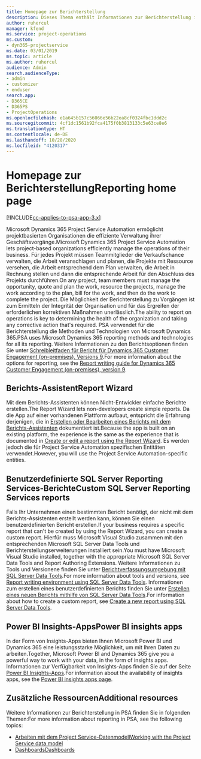 ```yaml
---
title: Homepage zur Berichterstellung
description: Dieses Thema enthält Informationen zur Berichterstellung in Dynamics 365 Project Service Automation.
author: ruhercul
manager: kfend
ms.service: project-operations
ms.custom:
- dyn365-projectservice
ms.date: 03/01/2019
ms.topic: article
ms.author: ruhercul
audience: Admin
search.audienceType:
- admin
- customizer
- enduser
search.app:
- D365CE
- D365PS
- ProjectOperations
ms.openlocfilehash: e1a645b157c56066e56b22ea8cf0324fbc1ddd2c
ms.sourcegitcommit: 4cf1dc1561b92fca4175f0b3813133c5e63ce8e6
ms.translationtype: HT
ms.contentlocale: de-DE
ms.lasthandoff: 10/28/2020
ms.locfileid: "4120317"
---
```

# <a name="reporting-home-page"></a><span data-ttu-id="6766d-103">Homepage zur Berichterstellung</span><span class="sxs-lookup"><span data-stu-id="6766d-103">Reporting home page</span></span>

[!INCLUDE[cc-applies-to-psa-app-3.x](../includes/cc-applies-to-psa-app-3x.md)]

<span data-ttu-id="6766d-104">Microsoft Dynamics 365 Project Service Automation ermöglicht projektbasierten Organisationen die effiziente Verwaltung ihrer Geschäftsvorgänge.</span><span class="sxs-lookup"><span data-stu-id="6766d-104">Microsoft Dynamics 365 Project Service Automation lets project-based organizations efficiently manage the operations of their business.</span></span> <span data-ttu-id="6766d-105">Für jedes Projekt müssen Teammitglieder die Verkaufschance verwalten, die Arbeit veranschlagen und planen, die Projekte mit Ressource versehen, die Arbeit entsprechend dem Plan verwalten, die Arbeit in Rechnung stellen und dann die entsprechende Arbeit für den Abschluss des Projekts durchführen.</span><span class="sxs-lookup"><span data-stu-id="6766d-105">On any project, team members must manage the opportunity, quote and plan the work, resource the projects, manage the work according to the plan, bill for the work, and then do the work to complete the project.</span></span> <span data-ttu-id="6766d-106">Die Möglichkeit der Berichterstellung zu Vorgängen ist zum Ermitteln der Integrität der Organisation und für das Ergreifen der erforderlichen korrektiven Maßnahmen unerlässlich.</span><span class="sxs-lookup"><span data-stu-id="6766d-106">The ability to report on operations is key to determining the health of the organization and taking any corrective action that's required.</span></span> <span data-ttu-id="6766d-107">PSA verwendet für die Berichterstellung die Methoden und Technologien von Microsoft Dynamics 365.</span><span class="sxs-lookup"><span data-stu-id="6766d-107">PSA uses Microsoft Dynamics 365 reporting methods and technologies for all its reporting.</span></span> <span data-ttu-id="6766d-108">Weitere Informationen zu den Berichtsoptionen finden Sie unter [Schreibleitfaden für Bericht für Dynamics 365 Customer Engagement (on-premises), Versions 9](https://docs.microsoft.com/dynamics365/customerengagement/on-premises/analytics/reporting-analytics-with-dynamics-365).</span><span class="sxs-lookup"><span data-stu-id="6766d-108">For more information about the options for reporting, see the [Report writing guide for Dynamics 365 Customer Engagement (on-premises), version 9](https://docs.microsoft.com/dynamics365/customerengagement/on-premises/analytics/reporting-analytics-with-dynamics-365).</span></span>

## <a name="report-wizard"></a><span data-ttu-id="6766d-109">Berichts-Assistent</span><span class="sxs-lookup"><span data-stu-id="6766d-109">Report Wizard</span></span>

<span data-ttu-id="6766d-110">Mit dem Berichts-Assistenten können Nicht-Entwickler einfache Berichte erstellen.</span><span class="sxs-lookup"><span data-stu-id="6766d-110">The Report Wizard lets non-developers create simple reports.</span></span> <span data-ttu-id="6766d-111">Da die App auf einer vorhandenen Plattform aufbaut, entspricht die Erfahrung derjenigen, die in [Erstellen oder Bearbeiten eines Berichts mit dem Berichts-Assistenten](https://docs.microsoft.com/dynamics365/customerengagement/on-premises/basics/create-edit-copy-report-wizard) dokumentiert ist.</span><span class="sxs-lookup"><span data-stu-id="6766d-111">Because the app is built on an existing platform, the experience is the same as the experience that is documented in [Create or edit a report using the Report Wizard](https://docs.microsoft.com/dynamics365/customerengagement/on-premises/basics/create-edit-copy-report-wizard).</span></span> <span data-ttu-id="6766d-112">Es werden jedoch die für Project Service Automation spezifischen Entitäten verwendet.</span><span class="sxs-lookup"><span data-stu-id="6766d-112">However, you will use the Project Service Automation-specific entities.</span></span>

## <a name="custom-sql-server-reporting-services-reports"></a><span data-ttu-id="6766d-113">Benutzerdefinierte SQL Server Reporting Services-Berichte</span><span class="sxs-lookup"><span data-stu-id="6766d-113">Custom SQL Server Reporting Services reports</span></span>

<span data-ttu-id="6766d-114">Falls Ihr Unternehmen einen bestimmten Bericht benötigt, der nicht mit dem Berichts-Assistenten erstellt werden kann, können Sie einen benutzerdefinierten Bericht erstellen.</span><span class="sxs-lookup"><span data-stu-id="6766d-114">If your business requires a specific report that can't be created by using the Report Wizard, you can create a custom report.</span></span> <span data-ttu-id="6766d-115">Hierfür muss Microsoft Visual Studio zusammen mit den entsprechenden Microsoft SQL Server Data Tools und Berichterstellungserweiterungen installiert sein.</span><span class="sxs-lookup"><span data-stu-id="6766d-115">You must have Microsoft Visual Studio installed, together with the appropriate Microsoft SQL Server Data Tools and Report Authoring Extensions.</span></span> <span data-ttu-id="6766d-116">Weitere Informationen zu Tools und Versionene finden Sie unter [Berichtverfassungsumgebung mit SQL Server Data Tools](https://docs.microsoft.com/dynamics365/customerengagement/on-premises/analytics/report-writing-environment-using-sql-server-data-tools).</span><span class="sxs-lookup"><span data-stu-id="6766d-116">For more information about tools and versions, see [Report writing environment using SQL Server Data Tools](https://docs.microsoft.com/dynamics365/customerengagement/on-premises/analytics/report-writing-environment-using-sql-server-data-tools).</span></span> <span data-ttu-id="6766d-117">Informationen zum erstellen eines benutzerdefinierten Berichts finden Sie unter [Erstellen eines neuen Berichts mithilfe von SQL Server Data Tools](https://docs.microsoft.com/dynamics365/customerengagement/on-premises/analytics/create-a-new-report-using-sql-server-data-tools).</span><span class="sxs-lookup"><span data-stu-id="6766d-117">For information about how to create a custom report, see [Create a new report using SQL Server Data Tools](https://docs.microsoft.com/dynamics365/customerengagement/on-premises/analytics/create-a-new-report-using-sql-server-data-tools).</span></span>

## <a name="power-bi-insights-apps"></a><span data-ttu-id="6766d-118">Power BI Insights-Apps</span><span class="sxs-lookup"><span data-stu-id="6766d-118">Power BI insights apps</span></span>

<span data-ttu-id="6766d-119">In der Form von Insights-Apps bieten Ihnen Microsoft Power BI und Dynamics 365 eine leistungsstarke Möglichkeit, um mit Ihren Daten zu arbeiten.</span><span class="sxs-lookup"><span data-stu-id="6766d-119">Together, Microsoft Power BI and Dynamics 365 give you a powerful way to work with your data, in the form of insights apps.</span></span> <span data-ttu-id="6766d-120">Informationen zur Verfügbarkeit von Insights-Apps finden Sie auf der Seite [Power BI Insights-Apps](https://powerbi.microsoft.com/power-bi-insights-apps/).</span><span class="sxs-lookup"><span data-stu-id="6766d-120">For information about the availability of insights apps, see the [Power BI insights apps page](https://powerbi.microsoft.com/power-bi-insights-apps/).</span></span>


## <a name="additional-resources"></a><span data-ttu-id="6766d-121">Zusätzliche Ressourcen</span><span class="sxs-lookup"><span data-stu-id="6766d-121">Additional resources</span></span>
<span data-ttu-id="6766d-122">Weitere Informationen zur Berichterstellung in PSA finden Sie in folgenden Themen:</span><span class="sxs-lookup"><span data-stu-id="6766d-122">For more information about reporting in PSA, see the following topics:</span></span>

- [<span data-ttu-id="6766d-123">Arbeiten mit dem Project Service-Datenmodell</span><span class="sxs-lookup"><span data-stu-id="6766d-123">Working with the Project Service data model</span></span>](reports-working-project-service-data-model.md)
- [<span data-ttu-id="6766d-124">Dashboards</span><span class="sxs-lookup"><span data-stu-id="6766d-124">Dashboards</span></span>](reports-dashboards.md)

